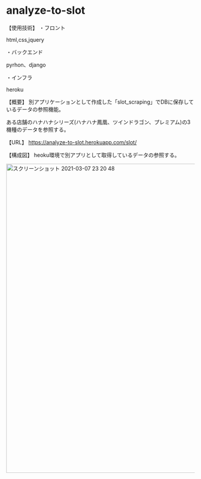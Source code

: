 # analyze-to-slot
【使用技術】
・フロント

html,css,jquery

・バックエンド

pyrhon、django

・インフラ

heroku

【概要】
別アプリケーションとして作成した「slot_scraping」でDBに保存しているデータの参照機能。

ある店舗のハナハナシリーズ(ハナハナ鳳凰、ツインドラゴン、プレミアム)の3機種のデータを参照する。

【URL】
https://analyze-to-slot.herokuapp.com/slot/

【構成図】
heoku環境で別アプリとして取得しているデータの参照する。

<img width="826" alt="スクリーンショット 2021-03-07 23 20 48" src="https://user-images.githubusercontent.com/46840997/110242986-cbc0ca00-7f9b-11eb-8f8b-235e4ff20c12.png">
